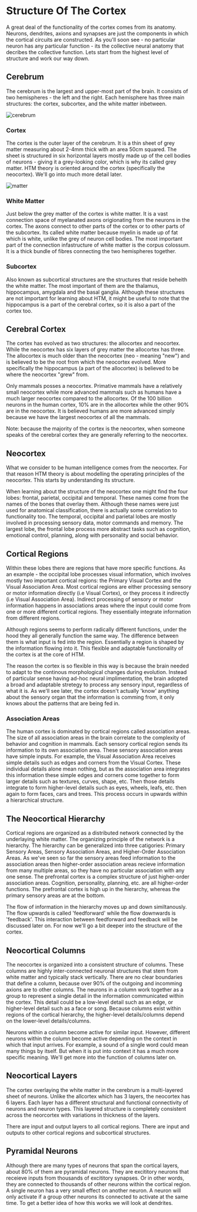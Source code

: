 # Structure Of The Cortex

A great deal of the functionality of the cortex comes from its anatomy. Neurons, dendrites, axions and synapses are just the components in which the cortical circuits are constructed. As you'll soon see - no particular neuron has any particular function - its the collective neural anatomy that decribes the collective function. Lets start from the highest level of structure and work our way down.

## Cerebrum

The cerebrum is the largest and upper-most part of the brain. It consists of two hemispheres - the left and the right. Each hemisphere has three main structures: the cortex, subcortex, and the white matter inbetween.

![cerebrum](./cerebrum.png)

### Cortex

The cortex is the outer layer of the cerebrum. It is a thin sheet of grey matter measuring about 2-4mm thick with an area 50cm squared. The sheet is structured in six horizontal layers mostly made up of the cell bodies of neurons - giving it a grey-looking color, which is why its called grey matter. HTM theory is oriented around the cortex (specifically the neocortex). We'll go into much more detail later.

![matter](./matter.png)

### White Matter

Just below the grey matter of the cortex is white matter. It is a vast connection space of myelanated axons origionating from the neurons in the cortex. The axons connect to other parts of the cortex or to other parts of the subcortex. Its called white matter because myelin is made up of fat which is white, unlike the grey of neuron cell bodies. The most important part of the connection infastructure of white matter is the corpus colossum. It is a thick bundle of fibres connecting the two hemispheres together.

### Subcortex

Also known as subcortical structures are the structures that reside beheith the white matter. The most important of them are the thalamus, hippocampus, amygdala and the basal ganglia. Although these structures are not important for learning about HTM, it might be useful to note that the hippocampus is a part of the cerebral cortex, so it is also a part of the cortex too.

## Cerebral Cortex

The cortex has evolved as two structures: the allocortex and neocortex. While the neocortex has six layers of grey matter the allocortex has three. The allocortex is much older than the neocortex (neo - meaning "new") and is believed to be the root from which the neocortex evolved. More specifically the hippocampus (a part of the allocortex) is believed to be where the neocortex "grew" from.

Only mammals posses a neocortex. Primative mammals have a relatively small neocortex while more advanced mammals such as humans have a much larger neocortex compared to the allocortex. Of the 100 billion neurons in the human cortex, 10% are in the allocortex while the other 90% are in the neocortex. It is believed humans are more advanced simply because we have the largest neocortex of all the mammals.

Note: because the majority of the cortex is the neocortex, when someone speaks of the cerebral cortex they are generally referring to the neocortex.

## Neocortex

What we consider to be human intelligence comes from the neocortex. For that reason HTM theory is about modelling the operating principles of the neocortex. This starts by understanding its structure.

When learning about the structure of the neocortex one might find the four lobes: frontal, parietal, occipital and temporal. These names come from the names of the bones that overlay them. Although these names were just used for anatomical classification, there is actually some correlation to functionality too. The temporal, occipital and parietal lobes are mostly involved in processing sensory data, motor commands and memory. The largest lobe, the frontal lobe process more abstract tasks such as cognition, emotional control, planning, along with personality and social behavior.

## Cortical Regions

Within these lobes there are regions that have more specific functions. As an example - the occipital lobe processes visual information, which involves mostly two important cortical regions: the Primary Visual Cortex and the Visual Association Area. Most cortical regions are either processing sensory or motor information directly (i.e Visual Cortex), or they process it indirectly (i.e Visual Association Area). Indirect processing of sensory or motor information happens in associations areas where the input could come from one or more different cortical regions. They essentially integrate information from different regions.

Although regions seems to perform radically different functions, under the hood they all generally function the same way. The difference between them is what input is fed into the region. Essentially a region is shaped by the information flowing into it. This flexible and adaptable functionality of the cortex is at the core of HTM.

The reason the cortex is so flexible in this way is because the brain needed to adapt to the continous morphological changes during evolution. Instead of particular sense having ad-hoc neural implimentation, the brain adopted a broad and adaptable stretegy to process any sensory input, regardless of what it is. As we'll see later, the cortex doesn't actually 'know' anything about the sensory organ that the information is comming from, it only knows about the patterns that are being fed in.

### Association Areas

The human cortex is dominated by cortical regions called association areas. The size of all association areas in the brain correlate to the complexity of behavior and cognition in mammals. Each sensory cortical region sends its information to its own association area. These sensory association areas have simple inputs. For example, the Visual Association Area receives simple details such as edges and corners from the Visual Cortex. These individual details alone mean nothing, but as the association area integrates this information these simple edges and corners come together to form larger details such as textures, curves, shape, etc. Then those details integrate to form higher-level details such as eyes, wheels, leafs, etc. then again to form faces, cars and trees. This process occurs in upwards within a hierarchical structure.

## The Neocortical Hierarchy

Cortical regions are organized as a distributed network connected by the underlaying white matter. The organizing principle of the network is a hierarchy. The hierarchy can be generalized into three catigories: Primary Sensory Areas, Sensory Association Areas, and Higher-Order Association Areas. As we've seen so far the sensory areas feed information to the association areas then higher-order association areas recieve information from many multiple areas, so they have no particular association with any one sense. The prefrontal cortex is a complex structure of just higher-order association areas. Cognition, personality, planning, etc. are all higher-order functions. The prefrontal cortex is high up in the hierarchy, whereas the primary sensory areas are at the bottom.

The flow of information in the hierarchy moves up and down similtanously. The flow upwards is called 'feedforward' while the flow downwards is 'feedback'. This interaction between feedforward and feedback will be discussed later on. For now we'll go a bit deeper into the structure of the cortex.

## Neocortical Columns

The neocortex is organized into a consistent structure of columns. These columns are highly inter-connected neuronal structures that stem from white matter and typically stack vertically. There are no clear boundaries that define a column, because over 90% of the outgoing and incomming axions are to other columns. The neurons in a column work together as a group to represent a single detail in the information communicated within the cortex. This detail could be a low-level detail such as an edge, or higher-level detail such as a face or song. Because columns exist within regions of the cortical hierarchy, the higher-level details/columns depend on the lower-level details/columns.

Neurons within a column become active for similar input. However, different neurons within the column become active depending on the context in which that input arrives. For example, a sound of a single word could mean many things by itself. But when it is put into context it has a much more specific meaning. We'll get more into the function of columns later on.

## Neocortical Layers

The cortex overlaying the white matter in the cerebrum is a multi-layered sheet of neurons. Unlike the allcortex which has 3 layers, the neocortex has 6 layers. Each layer has a different structural and functional connectivity of neurons and neuron types. This layered structure is completely consistent across the neorcortex with variations in thickness of the layers.

There are input and output layers to all cortical regions. There are input and outputs to other cortical regions and subcortical structures.

## Pyramidal Neurons

Although there are many types of neurons that span the cortical layers, about 80% of them are pyramidal neurons. They are excititory neurons that receieve inputs from thousands of excititory synapses. Or in other words, they are connected to thousands of other neurons within the cortical region. A single neuron has a very small effect on another neuron. A neuron will only activate if a group other neurons its connected to activate at the same time. To get a better idea of how this works we will look at dendrites.
